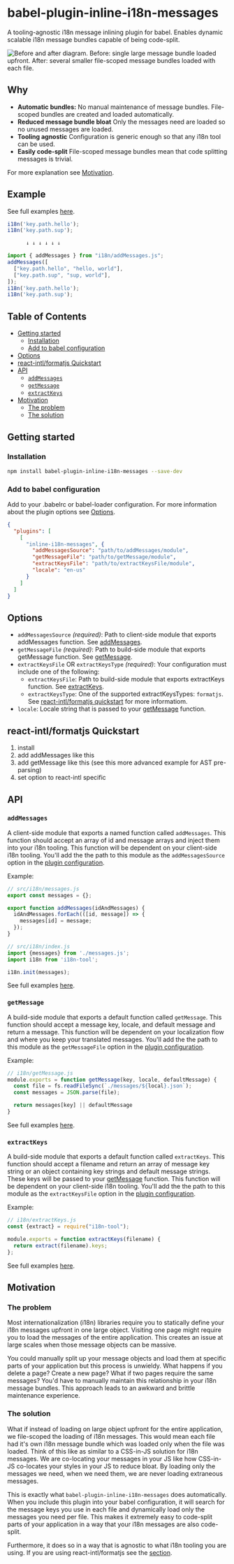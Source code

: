 # babel-plugin-inline-i18n-messages

A tooling-agnostic i18n message inlining plugin for babel. Enables dynamic scalable i18n message bundles capable of being code-split.

![Before and after diagram. Before: single large message bundle loaded upfront. After: several smaller file-scoped message bundles loaded with each file.](images/inline-i18n-messages-diagram.png)

## Why

* **Automatic bundles:** No manual maintenance of message bundles. File-scoped bundles are created and loaded automatically.
* **Reduced message bundle bloat** Only the messages need are loaded so no unused messages are loaded. 
* **Tooling agnostic** Configuration is generic enough so that any i18n tool can be used.
* **Easily code-split** File-scoped message bundles mean that code splitting messages is trivial.

For more explanation see [Motivation](#Motivation). 

## Example
See full examples [here](/examples).

```javascript
i18n('key.path.hello');
i18n('key.path.sup');

      ↓ ↓ ↓ ↓ ↓ ↓

import { addMessages } from "i18n/addMessages.js";
addMessages([
  ["key.path.hello", "hello, world"],
  ["key.path.sup", "sup, world"],
]);
i18n('key.path.hello');
i18n('key.path.sup');
```

## Table of Contents
<!-- START doctoc generated TOC please keep comment here to allow auto update -->
<!-- DON'T EDIT THIS SECTION, INSTEAD RE-RUN doctoc TO UPDATE -->


- [Getting started](#getting-started)
  - [Installation](#installation)
  - [Add to babel configuration](#add-to-babel-configuration)
- [Options](#options)
- [react-intl/formatjs Quickstart](#react-intlformatjs-quickstart)
- [API](#api)
  - [`addMessages`](#addmessages)
  - [`getMessage`](#getmessage)
  - [`extractKeys`](#extractkeys)
- [Motivation](#motivation)
  - [The problem](#the-problem)
  - [The solution](#the-solution)

<!-- END doctoc generated TOC please keep comment here to allow auto update -->

## Getting started

### Installation
```bash
npm install babel-plugin-inline-i18n-messages --save-dev
```

### Add to babel configuration
Add to your .babelrc or babel-loader configuration. For more information about the plugin options see [Options](#Options).
```json
{
  "plugins": [
    [
      "inline-i18n-messages", {
        "addMessagesSource": "path/to/addMessages/module",
        "getMessageFile": "path/to/getMessage/module",
        "extractKeysFile": "path/to/extractKeysFile/module",
        "locale": "en-us"
      }
    ]
  ]
}
```

## Options

* `addMessagesSource` _(required)_: Path to client-side module that exports addMessages function. See [addMessages](#addMessages).
* `getMessageFile` _(required)_: Path to build-side module that exports getMessage function. See [getMessage](#getMessage).
* `extractKeysFile` OR `extractKeysType` _(required)_: Your configuration must include one of the following:
  * `extractKeysFile`: Path to build-side module that exports extractKeys function. See [extractKeys](#extractKeys).
  * `extractKeysType`: One of the supported extractKeysTypes: `formatjs`. See [react-intl/formatjs quickstart](#react-intl/formatjs-Quickstart) for more informatiom.
* `locale`: Locale string that is passed to your [getMessage](#getMessage) function.

## react-intl/formatjs Quickstart
1. install
1. add addMessages like this
1. add getMessage like this
(see this more advanced example for AST pre-parsing)
1. set option to react-intl specific

## API

### `addMessages`
A client-side module that exports a named function called `addMessages`. This function should accept an array of id and message arrays and inject them into your i18n tooling. This function will be dependent on your client-side i18n tooling. You'll add the the path to this module as the `addMessagesSource` option in the [plugin configuration](#Options).

Example:
```js
// src/i18n/messages.js
export const messages = {};

export function addMessages(idAndMessages) {
  idAndMessages.forEach(([id, message]) => {
    messages[id] = message;
  });
}

// src/i18n/index.js
import {messages} from './messages.js';
import i18n from 'i18n-tool';

i18n.init(messages);
```
See full examples [here](/examples).

### `getMessage`

A build-side module that exports a default function called `getMessage`. This function should accept a message key, locale, and default message and return a message. This function will be dependent on your localization flow and where you keep your translated messages. You'll add the the path to this module as the `getMessageFile` option in the [plugin configuration](#Options).

Example:
```js
// i18n/getMessage.js
module.exports = function getMessage(key, locale, defaultMessage) {
  const file = fs.readFileSync(`./messages/${local}.json`);
  const messages = JSON.parse(file);

  return messages[key] || defaultMessage
}
```
See full examples [here](/examples).

### `extractKeys`

A build-side module that exports a default function called `extractKeys`. This function should accept a filename and return an array of message key string or an object containing key strings and default message strings. These keys will be passed to your [getMessage](#getMessage) function. This function will be dependent on your client-side i18n tooling. You'll add the the path to this module as the `extractKeysFile` option in the [plugin configuration](#Options).

Example:
```js
// i18n/extractKeys.js
const {extract} = require("i18n-tool");

module.exports = function extractKeys(filename) {
  return extract(filename).keys;
};
```
See full examples [here](/examples).

## Motivation

### The problem
Most internationalization (i18n) libraries require you to statically define your i18n messages upfront in one large object. Visiting one page might require you to load the messages of the entire application. This creates an issue at large scales when those message objects can be massive.

You could manually split up your message objects and load them at specific parts of your application but this process is unwieldy. What happens if you delete a page? Create a new page? What if two pages require the same messages? You'd have to manually maintain this relationship in your i18n message bundles. This approach leads to an awkward and brittle maintenance experience.

### The solution
What if instead of loading on large object upfront for the entire application, we file-scoped the loading of i18n messages. This would mean each file had it's own i18n message bundle which was loaded only when the file was loaded. Think of this like as similar to a CSS-in-JS solution for i18n messages. We are co-locating your messages in your JS like how CSS-in-JS co-locates your styles in your JS to reduce bloat. By loading only the messages we need, when we need them, we are never loading extraneous messages.

This is exactly what `babel-plugin-inline-i18n-messages` does automatically. When you include this plugin into your babel configuration, it will search for the message keys you use in each file and dynamically load only the messages you need per file. This makes it extremely easy to code-split parts of your application in a way that your i18n messages are also code-split.

Furthermore, it does so in a way that is agnostic to what i18n tooling you are using. If you are using react-intl/formatjs see the [section]().